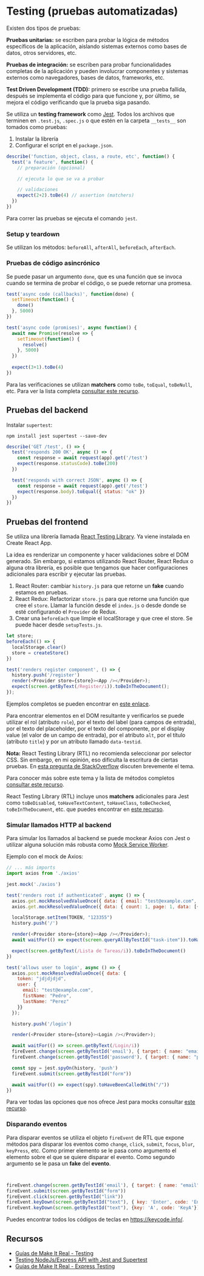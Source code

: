 # Testing (pruebas automatizadas)

Existen dos tipos de pruebas:

**Pruebas unitarias:** se escriben para probar la lógica de métodos específicos de la aplicación, aislando sistemas externos como bases de datos, otros servidores, etc.

**Pruebas de integración:** se escriben para probar funcionalidades completas de la aplicación y pueden involucrar componentes y sistemas externos como navegadores, bases de datos, frameworks, etc.

**Test Driven Development (TDD):** primero se escribe una prueba fallida, después se implementa el código para que funcione y, por último, se mejora el código verificando que la prueba siga pasando. 

Se utiliza un **testing framework** como [Jest](https://jestjs.io/). Todos los archivos que terminen en `.test.js`, `.spec.js` o que estén en la carpeta `__tests__` son tomados como pruebas:

1. Instalar la librería
2. Configurar el script en el `package.json`.

```js
describe('function, object, class, a route, etc', function() {
  test('a feature', function() {
    // preparación (opcional)

    // ejecuta lo que se va a probar 

    // validaciones
    expect(2+2).toBe(4) // assertion (matchers)
  })
})
```

Para correr las pruebas se ejecuta el comando `jest`.

### Setup y teardown

Se utilizan los métodos: `beforeAll`, `afterAll`, `beforeEach`, `afterEach`.

### Pruebas de código asincrónico

Se puede pasar un argumento `done`, que es una función que se invoca cuando se termina de probar el código, o se puede retornar una promesa.

```js
test('async code (callbacks)', function(done) {
  setTimeout(function() {
    done()
  }, 5000)
})

test('async code (promises)', async function() {
  await new Promise(resolve => {
    setTimeout(function() {
      resolve()
    }, 5000)
  })
  
  expect(3+1).toBe(4)
})
```

Para las verificaciones se utilizan **matchers** como `toBe`, `toEqual`, `toBeNull`, etc. Para ver la lista completa [consultar este recurso](https://jestjs.io/docs/using-matchers).

## Pruebas del backend

Instalar `supertest`:

```
npm install jest supertest --save-dev
```

```js
describe('GET /test', () => {
  test('responds 200 OK', async () => {
    const response = await request(app).get('/test')
    expect(response.statusCode).toBe(200)
  })

  test('responds with correct JSON', async () => {
    const response = await request(app).get('/test')
    expect(response.body).toEqual({ status: "ok" })
  })
})
```

## Pruebas del frontend

Se utiliza una librería llamada [React Testing Library](https://testing-library.com/docs/react-testing-library/intro/). Ya viene instalada en Create React App.

La idea es renderizar un componente y hacer validaciones sobre el DOM generado. Sin embargo, si estamos utilizando React Router, React Redux o alguna otra librería, es posible que tengamos que hacer configuraciones adicionales para escribir y ejecutar las pruebas.

1. React Router: cambiar `history.js` para que retorne un **fake** cuando estamos en pruebas.
2. React Redux: Refactorizar `store.js` para que retorne una función que cree el `store`. Llamar la función desde el `index.js` o desde donde se esté configurando el `Provider` de Redux.
3. Crear una `beforeEach` que limpie el localStorage y que cree el store. Se puede hacer desde `setupTests.js`.

```js
let store;
beforeEach(() => {
  localStorage.clear()
  store = createStore()
})

test('renders register component', () => {
  history.push('/register')
  render(<Provider store={store}><App /></Provider>);
  expect(screen.getByText(/Register/i)).toBeInTheDocument();
});
```

Ejemplos completos se pueden encontrar en [este enlace](https://github.com/germanescobar/tasks-frontend/tree/main/src/tests).

Para encontrar elementos en el DOM resultante y verificarlos se puede utilizar el rol (atributo `role`), por el texto del label (para campos de entrada), por el texto del placeholder, por el texto del componente, por el display value (el valor de un campo de entrada), por el atributo `alt`, por el título (atributo `title`) y por un atributo llamado `data-testid`.

**Nota:** React Testing Library (RTL) no recomienda seleccionar por selector CSS. Sin embargo, en mi opinión, eso dificulta la escritura de ciertas pruebas. En [esta pregunta de StackOverflow](https://stackoverflow.com/questions/54234515/get-by-html-element-with-react-testing-library) discuten brevemente el tema.

Para conocer más sobre este tema y la lista de métodos completos [consultar este recurso](https://testing-library.com/docs/queries/about).

React Testing Library (RTL) incluye unos **matchers** adicionales para Jest como `toBeDisabled`, `toHaveTextContent`, `toHaveClass`, `toBeChecked`, `toBeInTheDocument`, etc. que puedes encontrar en [este recurso](https://github.com/testing-library/jest-dom).

### Simular llamados HTTP al backend

Para simular los llamados al backend se puede mockear Axios con Jest o utilizar alguna solución más robusta como [Mock Service Worker]().

Ejemplo con el mock de Axios:

```js
// ... más imports
import axios from './axios'

jest.mock('./axios')

test('renders root if authenticated', async () => {
  axios.get.mockResolvedValueOnce({ data: { email: "test@example.com", fistName: "Pedro", lastName: "Perez" } })
  axios.get.mockResolvedValueOnce({ data: { count: 1, page: 1, data: [{ title: "A", completed: false, id: "1234"}] } })

  localStorage.setItem(TOKEN, "123355")
  history.push('/')

  render(<Provider store={store}><App /></Provider>);
  await waitFor(() => expect(screen.queryAllByTestId("task-item")).toHaveLength(1))

  expect(screen.getByText(/Lista de Tareas/i)).toBeInTheDocument()
})

test('allows user to login', async () => {
  axios.post.mockResolvedValueOnce({ data: {
    token: "jdjdjdjd",
    user: {
      email: "test@example.com",
      fistName: "Pedro",
      lastName: "Perez"
    }}
  });

  history.push('/login')

  render(<Provider store={store}><Login /></Provider>);

  await waitFor(() => screen.getByText(/Login/i))
  fireEvent.change(screen.getByTestId('email'), { target: { name: "email", value: "test@example.com" }})
  fireEvent.change(screen.getByTestId('password'), { target: { name: "password", value: "test1234" }})

  const spy = jest.spyOn(history, 'push')
  fireEvent.submit(screen.getByTestId("form"))

  await waitFor(() => expect(spy).toHaveBeenCalledWith("/"))
})
```

Para ver todas las opciones que nos ofrece Jest para mocks consultar [este recurso](https://jestjs.io/docs/mock-function-api).

### Disparando eventos

Para disparar eventos se utiliza el objeto `fireEvent` de RTL que expone métodos para disparar los eventos como `change`, `click`, `submit`, `focus`, `blur`, `keyPress`, etc. Como primer elemento se le pasa como argumento el elemento sobre el que se quiere disparar el evento. Como segundo argumento se le pasa un **fake** del **evento**.

```js


fireEvent.change(screen.getByTestId('email'), { target: { name: "email", value: "test@example.com" }})
fireEvent.submit(screen.getByTestId("form"))
fireEvent.click(screen.getByTestId("link"))
fireEvent.keyDown(screen.getByTestId("text"), { key: 'Enter', code: 'Enter' })
fireEvent.keyDown(screen.getByTestId("text"), {key: 'A', code: 'KeyA'})
```

Puedes encontrar todos los códigos de teclas en https://keycode.info/.

## Recursos

* [Guías de Make It Real - Testing](https://guias.makeitreal.camp/javascript-ii/testing)
* [Testing NodeJs/Express API with Jest and Supertest](https://dev.to/nedsoft/testing-nodejs-express-api-with-jest-and-supertest-1km6)
* [Guías de Make It Real - Express Testing](https://guias.makeitreal.camp/express.js-ii/testing)